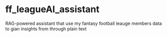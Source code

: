# ff_leagueAI_assistant
RAG-powered assistant that use my fantasy football leauge members data to gian insights from through plain text
